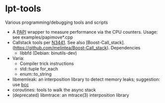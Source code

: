 # lpt-tools
Various programming/debugging tools and scripts

* A [PAPI](https://icl.utk.edu/papi/) wrapper to measure performance via the CPU counters. 
  Usage: see examples/papimove*.cpp
* Callstack tools per [N3441](https://www.open-std.org/jtc1/sc22/wg21/docs/papers/2012/n3441.html). See also [Boost-Call_stack].(https://github.com/melintea/Boost-Call_stack). Dependencies
  - libbfd (Debian: binutils-dev)
* Varia:
  * Compiler trick instructions
  * std::tuple for_each
  * enum::to_string
* libmemleak: an interposition library to detect memory leaks; suggestion: use [bcc](https://github.com/iovisor/bcc)
* coroutines: tools to walk the async stack
* (deprecated) libmtrace: an mtrace(3) interposition library 
